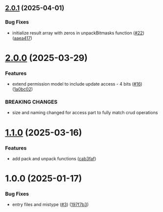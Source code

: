 ## [2.0.1](https://github.com/dschewchenko/permask/compare/v2.0.0...v2.0.1) (2025-04-01)


### Bug Fixes

* initialize result array with zeros in unpackBitmasks function ([#22](https://github.com/dschewchenko/permask/issues/22)) ([aaea417](https://github.com/dschewchenko/permask/commit/aaea4176e1f95b7a099a01135e131eaad3b0e333))

# [2.0.0](https://github.com/dschewchenko/permask/compare/v1.1.0...v2.0.0) (2025-03-29)


### Features

* extend permission model to include update access - 4 bits ([#16](https://github.com/dschewchenko/permask/issues/16)) ([1a0bc02](https://github.com/dschewchenko/permask/commit/1a0bc022af622b3b699c60b008dd2b75be80abbd))


### BREAKING CHANGES

* size and naming changed for access part to fully match crud operations

# [1.1.0](https://github.com/dschewchenko/permask/compare/v1.0.0...v1.1.0) (2025-03-16)


### Features

* add pack and unpack functions ([cab3faf](https://github.com/dschewchenko/permask/commit/cab3faf15337849f757865ecea0cef131add3683))

# 1.0.0 (2025-01-17)


### Bug Fixes

* entry files and mistype ([#3](https://github.com/dschewchenko/permask/issues/3)) ([197f7b3](https://github.com/dschewchenko/permask/commit/197f7b3eee49a5078df42c1f7aff2b143e2247c5))
